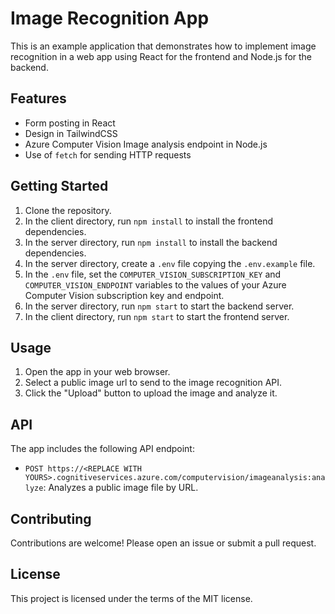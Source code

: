 # Image Recognition App

This is an example application that demonstrates how to implement image recognition in a web app using React for the frontend and Node.js for the backend.

## Features

- Form posting in React
- Design in TailwindCSS
- Azure Computer Vision Image analysis endpoint in Node.js
- Use of `fetch` for sending HTTP requests

## Getting Started

1. Clone the repository.
2. In the client directory, run `npm install` to install the frontend dependencies.
3. In the server directory, run `npm install` to install the backend dependencies.
4. In the server directory, create a `.env` file copying the `.env.example` file.
5. In the `.env` file, set the `COMPUTER_VISION_SUBSCRIPTION_KEY` and `COMPUTER_VISION_ENDPOINT` variables to the values of your Azure Computer Vision subscription key and endpoint.
6. In the server directory, run `npm start` to start the backend server.
7. In the client directory, run `npm start` to start the frontend server.

## Usage

1. Open the app in your web browser.
2. Select a public image url to send to the image recognition API.
3. Click the "Upload" button to upload the image and analyze it.

## API

The app includes the following API endpoint:

- `POST https://<REPLACE WITH YOURS>.cognitiveservices.azure.com/computervision/imageanalysis:analyze`: Analyzes a public image file by URL.

## Contributing

Contributions are welcome! Please open an issue or submit a pull request.

## License

This project is licensed under the terms of the MIT license.
